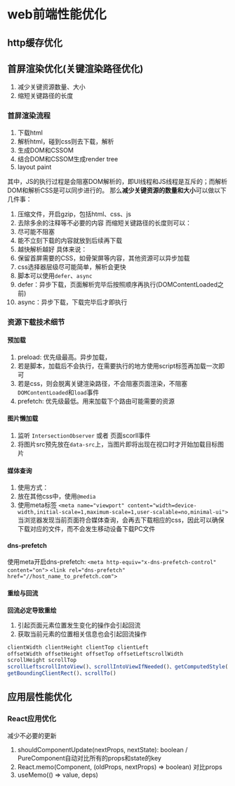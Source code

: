 # web前端性能优化
## http缓存优化

## 首屏渲染优化(关键渲染路径优化)
1. 减少关键资源数量、大小
2. 缩短关键路径的长度

### 首屏渲染流程
1. 下载html
2. 解析html，碰到css则去下载，解析
3. 生成DOM和CSSOM
4. 结合DOM和CSSOM生成render tree
5. layout paint

其中，JS的执行过程是会阻塞DOM解析的，即UI线程和JS线程是互斥的；而解析DOM和解析CSS是可以同步进行的。
那么**减少关键资源的数量和大小**可以做以下几件事：
1. 压缩文件，开启gzip，包括html、css、js
2. 去除多余的注释等不必要的内容
而缩短关键路径的长度则可以：
1. 尽可能不阻塞
2. 能不立刻下载的内容就放到后续再下载
3. 越快解析越好
具体来说：
1. 保留首屏需要的CSS，如骨架屏等内容，其他资源可以异步加载
2. css选择器层级尽可能简单，解析会更快
2. 脚本可以使用`defer`、`async`
  1. defer：异步下载，页面解析完毕后按照顺序再执行(DOMContentLoaded之前)
  2. async：异步下载，下载完毕后才即执行

### 资源下载技术细节
#### 预加载
1. preload: <link rel="preload" as="..."> 优先级最高。异步加载，
  1. 若是脚本，加载后不会执行，在需要执行的地方使用script标签再加载一次即可
  2. 若是css，则会脱离关键渲染路径，不会阻塞页面渲染，不阻塞`DOMContentLoaded`和`load`事件 
2. prefetch: <link rel="prefetch" as="..."> 优先级最低。用来加载下个路由可能需要的资源

#### 图片懒加载
1. 监听 `IntersectionObserver` 或者 页面scorll事件
2. 将图片src预先放在`data-src`上，当图片即将出现在视口时才开始加载目标图片

#### 媒体查询
1. 使用方式：
 1. 放在其他css中，使用`@media`
 2. 使用meta标签 `<meta name="viewport" content="width=device-width,initial-scale=1,maximum-scale=1,user-scalable=no,minimal-ui">`
当浏览器发现当前页面符合媒体查询，会再去下载相应的css，因此可以确保下载对应的文件，而不会发生移动设备下载PC文件

#### dns-prefetch
使用meta开启dns-prefetch: `<meta http-equiv="x-dns-prefetch-control" content="on">`
`<link rel="dns-prefetch" href="//host_name_to_prefetch.com">`

#### 重绘与回流
**回流必定导致重绘**
1. 引起页面元素位置发生变化的操作会引起回流
2. 获取当前元素的位置相关信息也会引起回流操作
```js
clientWidth clientHeight clientTop clientLeft
offsetWidth offsetHeight offsetTop offsetLeftscrollWidth
scrollHeight scrollTop
scrollLeftscrollIntoView()、scrollIntoViewIfNeeded()、getComputedStyle()、
getBoundingClientRect()、scrollTo()
```

## 应用层性能优化
### React应用优化
减少不必要的更新
1. shouldComponentUpdate(nextProps, nextState): boolean / PureComponent自动对比所有的props和state的key
2. React.memo(Component, (oldProps, nextProps) => boolean) 对比props
3. useMemo(() => value, deps)



